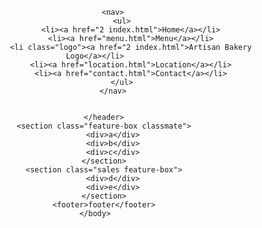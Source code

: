 <html>
    <head>
        <title>MY Second Page</title>
        <link rel="stylesheet" href="style.css">
    </head>
    <body>
        <header>
    
            <nav>
                <ul>
                    <li><a href="2 index.html">Home</a></li>
                    <li><a href="menu.html">Menu</a></li>
                    <li class="logo"><a href="2 index.html">Artisan Bakery Logo</a></li>
                    <li><a href="location.html">Location</a></li>
                    <li><a href="contact.html">Contact</a></li>
                </ul>
            </nav>
            
            
        </header>
        <section class="feature-box classmate">
            <div>a</div>
            <div>b</div>
            <div>c</div>
        </section>
        <section class="sales feature-box">
            <div>d</div>
            <div>e</div>
        </section>
        <footer>footer</footer>
    </body>
</html>